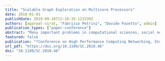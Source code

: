 ```yaml
---
title: "Scalable Graph Exploration on Multicore Processors"
date: 2010-01-01
publishDate: 2019-09-10T12:18:35.121539Z
authors: [agarwal-virat, "Fabrizio Petrini", "Davide Pasetto", admin]
publication_types: ["paper-conference"]
abstract: "Many important problems in computational sciences, social network analysis, security, and business analytics, are data-intensive and lend themselves to graph-theoretical analyses. In this paper we investigate the challenges involved in exploring very large graphs by designing a breadth-first search (BFS) algorithm for advanced multi-core processors that are likely to become the building blocks of future exascale systems. Our new methodology for large-scale graph analytics combines a highlevel algorithmic design that captures the machine-independent aspects, to guarantee portability with performance to future processors, with an implementation that embeds processorspecific optimizations. We present an experimental study that uses state-of-the-art Intel Nehalem EP and EX processors and up to 64 threads in a single system. Our performance on several benchmark problems representative of the power-law graphs found in real-world problems reaches processing rates that are competitive with supercomputing results in the recent literature. In the experimental evaluation we prove that our graph exploration algorithm running on a 4-socket Nehalem EX is (1) 2.4 times faster than a Cray XMT with 128 processors when exploring a random graph with 64 million vertices and 512 millions edges, (2) capable of processing 550 million edges per second with an R-MAT graph with 200 million vertices and 1 billion edges, comparable to the performance of a similar graph on a Cray MTA-2 with 40 processors and (3) 5 times faster than 256 BlueGene/L processors on a graph with average degree 50."
featured: false
publication: "*Conference on High Performance Computing Networking, Storage and Analysis, SC 2010, New Orleans, LA, USA, November 13-19, 2010*"
url_pdf: "https://doi.org/10.1109/SC.2010.46"
doi: "10.1109/SC.2010.46"
---
```


